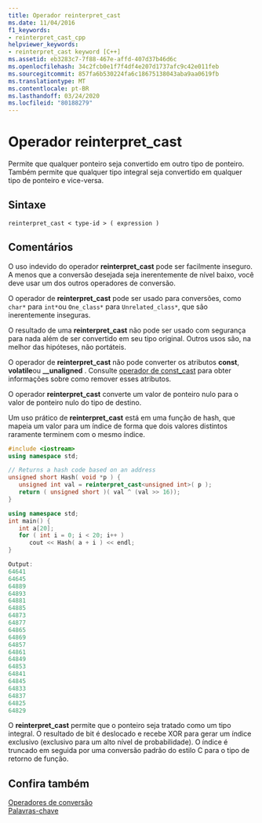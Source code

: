 ```yaml
---
title: Operador reinterpret_cast
ms.date: 11/04/2016
f1_keywords:
- reinterpret_cast_cpp
helpviewer_keywords:
- reinterpret_cast keyword [C++]
ms.assetid: eb3283c7-7f88-467e-affd-407d37b46d6c
ms.openlocfilehash: 34c2fcb0e1f7f4df4e207d1737afc9c42e011feb
ms.sourcegitcommit: 857fa6b530224fa6c18675138043aba9aa0619fb
ms.translationtype: MT
ms.contentlocale: pt-BR
ms.lasthandoff: 03/24/2020
ms.locfileid: "80188279"
---
```

# <a name="reinterpret_cast-operator"></a>Operador reinterpret_cast

Permite que qualquer ponteiro seja convertido em outro tipo de ponteiro. Também permite que qualquer tipo integral seja convertido em qualquer tipo de ponteiro e vice-versa.

## <a name="syntax"></a>Sintaxe

```
reinterpret_cast < type-id > ( expression )
```

## <a name="remarks"></a>Comentários

O uso indevido do operador **reinterpret_cast** pode ser facilmente inseguro. A menos que a conversão desejada seja inerentemente de nível baixo, você deve usar um dos outros operadores de conversão.

O operador de **reinterpret_cast** pode ser usado para conversões, como `char*` para `int*`ou `One_class*` para `Unrelated_class*`, que são inerentemente inseguras.

O resultado de uma **reinterpret_cast** não pode ser usado com segurança para nada além de ser convertido em seu tipo original. Outros usos são, na melhor das hipóteses, não portáteis.

O operador de **reinterpret_cast** não pode converter os atributos **const**, **volatile**ou **__unaligned** . Consulte [operador de const_cast](../cpp/const-cast-operator.md) para obter informações sobre como remover esses atributos.

O operador **reinterpret_cast** converte um valor de ponteiro nulo para o valor de ponteiro nulo do tipo de destino.

Um uso prático de **reinterpret_cast** está em uma função de hash, que mapeia um valor para um índice de forma que dois valores distintos raramente terminem com o mesmo índice.

```cpp
#include <iostream>
using namespace std;

// Returns a hash code based on an address
unsigned short Hash( void *p ) {
   unsigned int val = reinterpret_cast<unsigned int>( p );
   return ( unsigned short )( val ^ (val >> 16));
}

using namespace std;
int main() {
   int a[20];
   for ( int i = 0; i < 20; i++ )
      cout << Hash( a + i ) << endl;
}

Output:
64641
64645
64889
64893
64881
64885
64873
64877
64865
64869
64857
64861
64849
64853
64841
64845
64833
64837
64825
64829
```

O **reinterpret_cast** permite que o ponteiro seja tratado como um tipo integral. O resultado de bit é deslocado e recebe XOR para gerar um índice exclusivo (exclusivo para um alto nível de probabilidade). O índice é truncado em seguida por uma conversão padrão do estilo C para o tipo de retorno de função.

## <a name="see-also"></a>Confira também

[Operadores de conversão](../cpp/casting-operators.md)<br/>
[Palavras-chave](../cpp/keywords-cpp.md)

